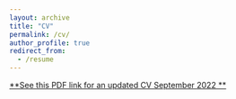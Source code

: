 ```yaml
---
layout: archive
title: "CV"
permalink: /cv/
author_profile: true
redirect_from:
  - /resume
---
```

[**See this PDF link for an updated CV September 2022 **](https://github.com/oliver-clark/oliver-clark.github.io/files/Oliver_Clark_CV_2022.pdf)
